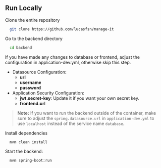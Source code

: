 ## Run Locally

Clone the entire repository

```bash
  git clone https://github.com/lucasfsn/manage-it
```

Go to the backend directory

```bash
  cd backend
```

If you have made any changes to database or frontend, adjust the configuration in application-dev.yml, otherwise skip this step.

- Datasource Configuration:
  - **url**
  - **username**
  - **password**
- Application Security Configuration:
  - **jwt.secret-key**: Update it if you want your own secret key.
  - **frontend.url**

> **Note:** If you want to run the backend outside of the container, make sure to adjust the `spring.datasource.url` in `application-dev.yml` to use `localhost` instead of the service name `database`.


Install dependencies

```bash
  mvn clean install
```

Start the backend:

```bash
  mvn spring-boot:run
```
